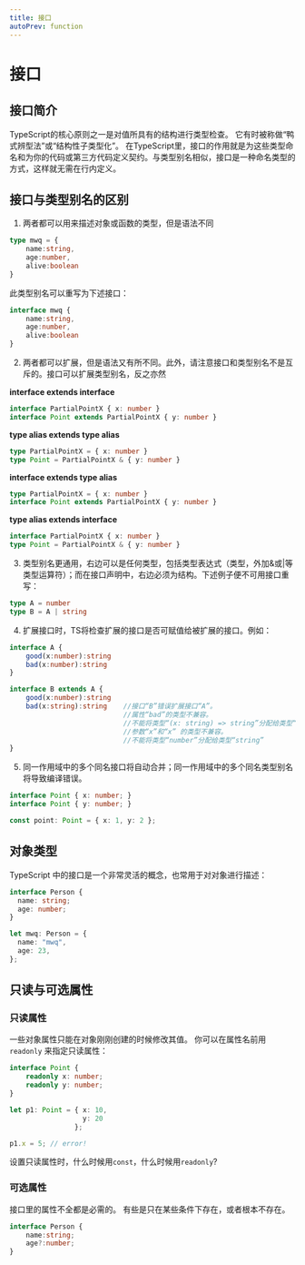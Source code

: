 ```yaml
---
title: 接口
autoPrev: function
---   
```


# 接口  

## 接口简介  

TypeScript的核心原则之一是对值所具有的结构进行类型检查。 它有时被称做“鸭式辨型法”或“结构性子类型化”。 在TypeScript里，接口的作用就是为这些类型命名和为你的代码或第三方代码定义契约。与类型别名相似，接口是一种命名类型的方式，这样就无需在行内定义。  

## 接口与类型别名的区别

1. 两者都可以用来描述对象或函数的类型，但是语法不同 

```ts
type mwq = {
    name:string,
    age:number,
    alive:boolean
}
```  

此类型别名可以重写为下述接口：  

```ts
interface mwq {
    name:string,
    age:number,
    alive:boolean
}
```  

2. 两者都可以扩展，但是语法又有所不同。此外，请注意接口和类型别名不是互斥的。接口可以扩展类型别名，反之亦然   

**interface extends interface**  

```ts
interface PartialPointX { x: number }
interface Point extends PartialPointX { y: number }
```  

**type alias extends type alias**  

```ts
type PartialPointX = { x: number }
type Point = PartialPointX & { y: number }
```  

**interface extends type alias**  

```ts
type PartialPointX = { x: number }
interface Point extends PartialPointX { y: number }
```  

**type alias extends interface**  

```ts
interface PartialPointX { x: number }
type Point = PartialPointX & { y: number }
```



3. 类型别名更通用，右边可以是任何类型，包括类型表达式（类型，外加&或|等类型运算符）；而在接口声明中，右边必须为结构。下述例子便不可用接口重写：  

```ts
type A = number
type B = A | string
```  

4. 扩展接口时，TS将检查扩展的接口是否可赋值给被扩展的接口。例如：  

```ts
interface A {
    good(x:number):string
    bad(x:number):string
}

interface B extends A {
    good(x:number):string
    bad(x:string):string    //接口“B”错误扩展接口“A”。
                            //属性“bad”的类型不兼容。
                            //不能将类型“(x: string) => string”分配给类型“(x: number) => string”。
                            //参数“x”和“x” 的类型不兼容。
                            //不能将类型“number”分配给类型“string”
}                              
```  

5. 同一作用域中的多个同名接口将自动合并；同一作用域中的多个同名类型别名将导致编译错误。  

```ts
interface Point { x: number; }
interface Point { y: number; }

const point: Point = { x: 1, y: 2 };
```

## 对象类型  

TypeScript 中的接口是一个非常灵活的概念，也常用于对对象进行描述：  

```ts
interface Person {
  name: string;
  age: number;
}

let mwq: Person = {
  name: "mwq",
  age: 23,
};
```  

## 只读与可选属性  

### 只读属性  

一些对象属性只能在对象刚刚创建的时候修改其值。 你可以在属性名前用 `readonly` 来指定只读属性：  

```ts
interface Point {
    readonly x: number;
    readonly y: number;
}

let p1: Point = { x: 10, 
                  y: 20 
                };

p1.x = 5; // error!
```

设置只读属性时，什么时候用`const`，什么时候用`readonly`?

### 可选属性 

接口里的属性不全都是必需的。 有些是只在某些条件下存在，或者根本不存在。  

```ts
interface Person {
    name:string;
    age?:number;
}
```  

